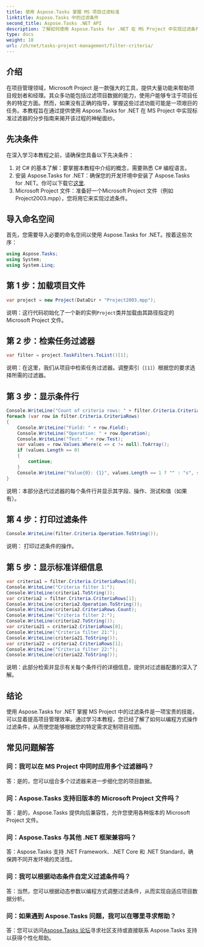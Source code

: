 ```yaml
---
title: 使用 Aspose.Tasks 掌握 MS 项目过滤标准
linktitle: Aspose.Tasks 中的过滤条件
second_title: Aspose.Tasks .NET API
description: 了解如何使用 Aspose.Tasks for .NET 在 MS Project 中实现过滤条件。通过有针对性的数据分析提高项目管理效率。
type: docs
weight: 18
url: /zh/net/tasks-project-management/filter-criteria/
---
```

## 介绍
在项目管理领域，Microsoft Project 是一款强大的工具，提供大量功能来帮助项目规划者和经理。其众多功能包括过滤项目数据的能力，使用户能够专注于项目任务的特定方面。然而，如果没有正确的指导，掌握这些过滤功能可能是一项艰巨的任务。本教程旨在通过提供使用 Aspose.Tasks for .NET 在 MS Project 中实现标准过滤器的分步指南来揭开该过程的神秘面纱。
## 先决条件
在深入学习本教程之前，请确保您具备以下先决条件：
1. 对 C# 的基本了解：要掌握本教程中介绍的概念，需要熟悉 C# 编程语言。
2. 安装 Aspose.Tasks for .NET：确保您的开发环境中安装了 Aspose.Tasks for .NET。你可以下载它[这里](https://releases.aspose.com/tasks/net/).
3. Microsoft Project 文件：准备好一个Microsoft Project 文件（例如Project2003.mpp），您将用它来实现过滤条件。

## 导入命名空间
首先，您需要导入必要的命名空间以使用 Aspose.Tasks for .NET。按着这些次序：

```csharp
using Aspose.Tasks;
using System;
using System.Linq;

```

## 第 1 步：加载项目文件
```csharp
var project = new Project(DataDir + "Project2003.mpp");
```
说明：这行代码初始化了一个新的实例`Project`类并加载由其路径指定的 Microsoft Project 文件。
## 第 2 步：检索任务过滤器
```csharp
var filter = project.TaskFilters.ToList()[1];
```
说明：在这里，我们从项目中检索任务过滤器。调整索引（`[1]`）根据您的要求选择所需的过滤器。
## 第 3 步：显示条件行
```csharp
Console.WriteLine("Count of criteria rows: " + filter.Criteria.CriteriaRows.Count);
foreach (var row in filter.Criteria.CriteriaRows)
{
    Console.WriteLine("Field: " + row.Field);
    Console.WriteLine("Operation: " + row.Operation);
    Console.WriteLine("Test: " + row.Test);
    var values = row.Values.Where(c => c != null).ToArray();
    if (values.Length == 0)
    {
        continue;
    }
    Console.WriteLine("Value{0}: {1}", values.Length == 1 ? "" : "s", string.Join(", ", values));
}
```
说明：本部分迭代过滤器的每个条件行并显示其字段、操作、测试和值（如果有）。
## 第 4 步：打印过滤条件
```csharp
Console.WriteLine(filter.Criteria.Operation.ToString());
```
说明： 打印过滤条件的操作。
## 第 5 步：显示标准详细信息
```csharp
var criteria1 = filter.Criteria.CriteriaRows[0];
Console.WriteLine("Criteria filter 1:");
Console.WriteLine(criteria1.ToString());
var criteria2 = filter.Criteria.CriteriaRows[1];
Console.WriteLine(criteria2.Operation.ToString());
Console.WriteLine(criteria2.CriteriaRows.Count);
Console.WriteLine("Criteria filter 2:");
Console.WriteLine(criteria2.ToString());
var criteria21 = criteria2.CriteriaRows[0];
Console.WriteLine("Criteria filter 21:");
Console.WriteLine(criteria21.ToString());
var criteria22 = criteria2.CriteriaRows[1];
Console.WriteLine("Criteria filter 22:");
Console.WriteLine(criteria22.ToString());
```
说明：此部分检索并显示有关每个条件行的详细信息，提供对过滤器配置的深入了解。

## 结论
使用 Aspose.Tasks for .NET 掌握 MS Project 中的过滤条件是一项宝贵的技能，可以显着提高项目管理效率。通过学习本教程，您已经了解了如何以编程方式操作过滤条件，从而使您能够根据您的特定需求定制项目视图。
## 常见问题解答
### 问：我可以在 MS Project 中同时应用多个过滤器吗？
答：是的，您可以组合多个过滤器来进一步细化您的项目数据。
### 问：Aspose.Tasks 支持旧版本的 Microsoft Project 文件吗？
答：是的，Aspose.Tasks 提供向后兼容性，允许您使用各种版本的 Microsoft Project 文件。
### 问：Aspose.Tasks 与其他 .NET 框架兼容吗？
答：Aspose.Tasks 支持 .NET Framework、.NET Core 和 .NET Standard，确保跨不同开发环境的灵活性。
### 问：我可以根据动态条件自定义过滤条件吗？
答：当然，您可以根据动态参数以编程方式调整过滤条件，从而实现自适应项目数据分析。
### 问：如果遇到 Aspose.Tasks 问题，我可以在哪里寻求帮助？
答：您可以访问[Aspose.Tasks 论坛](https://forum.aspose.com/c/tasks/15)寻求社区支持或直接联系 Aspose.Tasks 支持以获得个性化帮助。